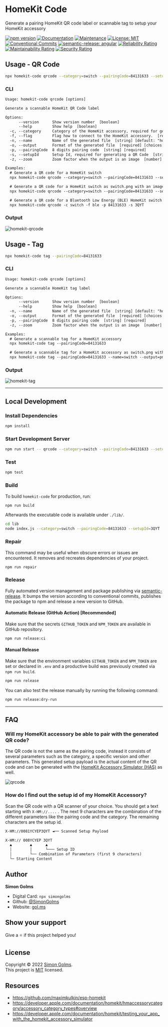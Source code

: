 # HomeKit Code

Generate a pairing HomeKit QR code label or scannable tag to setup your HomeKit accessory

[![npm version](https://img.shields.io/npm/v/homekit-code.svg)](https://www.npmjs.com/package/homekit-code)
[![Documentation](https://img.shields.io/badge/documentation-yes-brightgreen.svg)](https://github.com/simongolms/homekit-code#readme)
[![Maintenance](https://img.shields.io/badge/Maintained%3F-yes-green.svg)](https://github.com/simongolms/homekit-code/graphs/commit-activity)
[![License: MIT](https://img.shields.io/github/license/simongolms/homekit-code)](https://github.com/simongolms/homekit-code/blob/master/LICENSE)
[![Conventional Commits](https://img.shields.io/badge/Conventional%20Commits-1.0.0-yellow.svg)](https://conventionalcommits.org)
[![semantic-release: angular](https://img.shields.io/badge/semantic--release-angular-e10079?logo=semantic-release)](https://github.com/semantic-release/semantic-release)
[![Reliability Rating](https://sonarcloud.io/api/project_badges/measure?project=SimonGolms_homekit-code&metric=reliability_rating)](https://sonarcloud.io/summary/new_code?id=SimonGolms_homekit-code)
[![Maintainability Rating](https://sonarcloud.io/api/project_badges/measure?project=SimonGolms_homekit-code&metric=sqale_rating)](https://sonarcloud.io/summary/new_code?id=SimonGolms_homekit-code)
[![Security Rating](https://sonarcloud.io/api/project_badges/measure?project=SimonGolms_homekit-code&metric=security_rating)](https://sonarcloud.io/summary/new_code?id=SimonGolms_homekit-code)

## Usage - QR Code

```sh
npx homekit-code qrcode --category=switch --pairingCode=84131633 --setupId=3QYT
```

### CLI

```txt
Usage: homekit-code qrcode [options]

Generate a scannable HomeKit QR Code label

Options:
      --version      Show version number  [boolean]
      --help         Show help  [boolean]
  -c, --category     Category of the HomeKit accessory, required for generating a QR Code  [choices: "airConditioner", "airport", "airPurifier", "appleTv", "bridge", "dehumidifier", "door", "doorLock", "fan", "faucet", "garage", "heater", "humidifier", "ipCamera", "lightbulb", "other", "outlet", "programmableSwitch", "rangeExtender", "securitySystem", "sensor", "showerHead", "speaker", "sprinkler", "switch", "targetController", "television", "thermostat", "videoDoorBell", "window", "windowCovering"] [default: "airConditioner"]
  -f, --flag         Flag how to connect to the HomeKit accessory.  [required] [choices: "ble", "ip", "wac"] [default: "ip"]
  -n, --name         Name of the generated file  [string] [default: "homekit-qrcode"]
  -o, --output       Format of the generated file  [required] [choices: "svg", "png"] [default: "svg"]
  -p, --pairingCode  8 digits pairing code  [string] [required]
  -s, --setupId      Setup Id, required for generating a QR Code  [string] [default: ""]
  -z, --zoom         Zoom factor when the output is an image  [number] [default: 2]

Examples:
  # Generate a QR code for a HomeKit switch
  npx homekit-code qrcode --category=switch --pairingCode=84131633 --setupId=3QYT

  # Generate a QR code for a HomeKit switch as switch.png with an image zoom factor of 10
  npx homekit-code qrcode --category=switch --pairingCode=84131633 --setupId=3QYT --name=switch --output=png --zoom=10

  # Generate a QR code for a Bluetooth Low Energy (BLE) HomeKit switch
  npx homekit-code qrcode -c switch -f ble -p 84131633 -s 3QYT
```

### Output

![homekit-qrcode](./docs/homekit-qrcode.png)

## Usage - Tag

```sh
npx homekit-code tag --pairingCode=84131633
```

### CLI

```txt
Usage: homekit-code qrcode [options]

Generate a scannable HomeKit tag label

Options:
      --version      Show version number  [boolean]
      --help         Show help  [boolean]
  -n, --name         Name of the generated file  [string] [default: "homekit-tag"]
  -o, --output       Format of the generated file  [required] [choices: "svg", "png"] [default: "svg"]
  -p, --pairingCode  8 digits pairing code  [string] [required]
  -z, --zoom         Zoom factor when the output is an image  [number] [default: 5]

Examples:
  # Generate a scannable tag for a HomeKit accessory
  npx homekit-code tag --pairingCode=84131633

  # Generate a scannable tag for a HomeKit accessory as switch.png with an image zoom factor of 10
  npx homekit-code tag --pairingCode=84131633 --name=switch --output=png --zoom=10
```

### Output

![homekit-tag](./docs/homekit-tag.png)

---

## Local Development

### Install Dependencies

```sh
npm install
```

### Start Development Server

```sh
npm run start -- qrcode --category=switch --pairingCode=84131633 --setupId=3QYT
```

### Test

```sh
npm test
```

### Build

To build `homekit-code` for production, run:

```sh
npm run build
```

Afterwards the executable code is available under `./lib/`.

```sh
cd lib
node index.js --category=switch --pairingCode=84131633 --setupId=3QYT
```

### Repair

This command may be useful when obscure errors or issues are encountered. It removes and recreates dependencies of your project.

```sh
npm run repair
```

### Release

Fully automated version management and package publishing via [semantic-release](https://github.com/semantic-release). It bumps the version according to conventional commits, publishes the package to npm and release a new version to GitHub.

#### Automatic Release (GitHub Action) [Recommended]

Make sure that the secrets `GITHUB_TOKEN` and `NPM_TOKEN` are available in GitHub repository.

```sh
npm run release:ci
```

#### Manual Release

Make sure that the environment variables `GITHUB_TOKEN` and `NPM_TOKEN` are set or declared in `.env` and a productive build was previously created via `npm run build`.

```sh
npm run release
```

You can also test the release manually by running the following command:

```sh
npm run release:dry-run
```

---

## FAQ

### Will my HomeKit accessory be able to pair with the generated QR code?

The QR code is not the same as the pairing code, instead it consists of several parameters such as the category, a specific version and other parameters.
This generated setup payload is the actual content of the QR code and can be generated with the [HomeKit Accessory Simulator (HAS)](https://developer.apple.com/documentation/homekit/testing_your_app_with_the_homekit_accessory_simulator) as well.

![qrcode](./docs/apple-homekit-accessory-simulator.png)

### How do I find out the setup id of my HomeKit Accessory?

Scan the QR code with a QR scanner of your choice. You should get a text starting with `X-HM://....` . The next 9 characters are the combination of the different parameters like the pairing code and the category. The remaining characters are the setup id.

```txt
X-HM://0081YCYEP3QYT ◄── Scanned Setup Payload

X-HM:// 008YCYEP 3QYT
  ▲        ▲      ▲
  │        │      └─── Setup ID
  │        └── Combination of Parameters (first 9 characters)
  └─ Starting Content
```

## Author

**Simon Golms**

- Digital Card: `npx simongolms`
- Github: [@SimonGolms](https://github.com/SimonGolms)
- Website: [gol.ms](https://gol.ms)

## Show your support

Give a ⭐️ if this project helped you!

## License

Copyright © 2022 [Simon Golms](https://github.com/simongolms).<br />
This project is [MIT](https://github.com/simongolms/homekit-code/blob/master/LICENSE) licensed.

## Resources

- https://github.com/maximkulkin/esp-homekit
- https://developer.apple.com/documentation/homekit/hmaccessorycategory/accessory_category_types#overview
- https://developer.apple.com/documentation/homekit/testing_your_app_with_the_homekit_accessory_simulator
